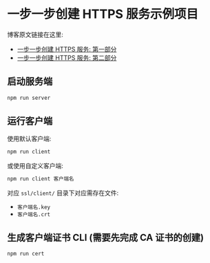 # 一步一步创建 HTTPS 服务示例项目

博客原文链接在这里:

- [一步一步创建 HTTPS 服务: 第一部分](http://zili.farbox.com/post/guide/steps-to-create-a-web-service-with-https-1)
- [一步一步创建 HTTPS 服务: 第二部分](http://zili.farbox.com/post/guide/steps-to-create-a-web-service-with-https-2)

## 启动服务端

```bash
npm run server
```

## 运行客户端

使用默认客户端:

```bash
npm run client
```

或使用自定义客户端:

```bash
npm run client 客户端名
```

对应 `ssl/client/` 目录下对应需存在文件:

- `客户端名.key`
- `客户端名.crt`

## 生成客户端证书 CLI **(需要先完成 CA 证书的创建)**

```bash
npm run cert
```
